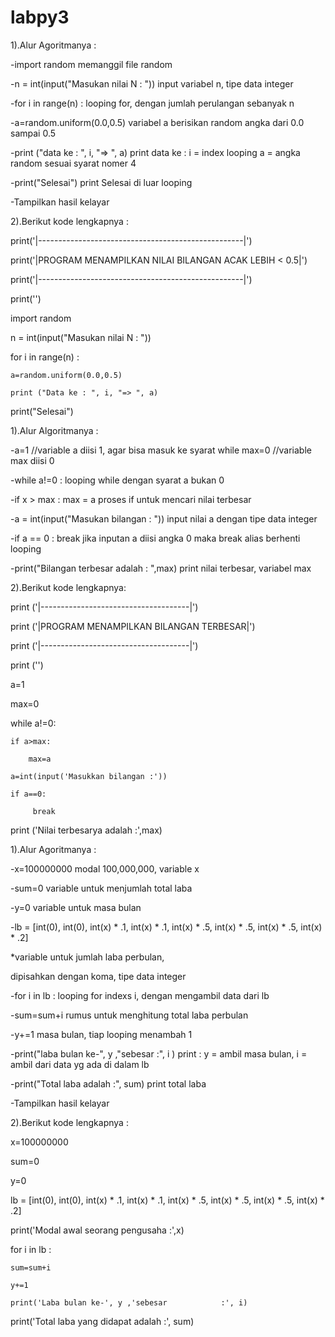 # labpy3
1).Alur Agoritmanya :

-import random memanggil file random

-n = int(input("Masukan nilai N : ")) input variabel n, tipe data integer

-for i in range(n) : looping for, dengan jumlah perulangan sebanyak n

-a=random.uniform(0.0,0.5) variabel a berisikan random angka dari 0.0 sampai 0.5

-print ("data ke : ", i, "=> ", a) print data ke : i = index looping a = angka random sesuai syarat nomer 4

-print("Selesai") print Selesai di luar looping

-Tampilkan hasil kelayar

2).Berikut kode lengkapnya :

print('|---------------------------------------------------|')

print('|PROGRAM MENAMPILKAN NILAI BILANGAN ACAK LEBIH < 0.5|')

print('|---------------------------------------------------|')

print('')

import random

n = int(input("Masukan nilai N : "))

for i in range(n) :

    a=random.uniform(0.0,0.5)
    
    print ("Data ke : ", i, "=> ", a)
    
print("Selesai")


1).Alur Algoritmanya :

-a=1 //variable a diisi 1, agar bisa masuk ke syarat while max=0 //variable max diisi 0
    
-while a!=0 : looping while dengan syarat a bukan 0

-if x > max : max = a proses if untuk mencari nilai terbesar

-a = int(input("Masukan bilangan : ")) input nilai a dengan tipe data integer

-if a == 0 : break jika inputan a diisi angka 0 maka break alias berhenti looping

-print("Bilangan terbesar adalah : ",max) print nilai terbesar, variabel max


2).Berikut kode lengkapnya:

print ('|-------------------------------------|')

print ('|PROGRAM MENAMPILKAN BILANGAN TERBESAR|')

print ('|-------------------------------------|')

print ('')

a=1

max=0

while a!=0:

    if a>max:
    
        max=a
        
    a=int(input('Masukkan bilangan :'))
    
    if a==0:
    
         break
        
print ('Nilai terbesarya adalah :',max)

1).Alur Agoritmanya :

-x=100000000 modal 100,000,000, variable x

-sum=0 variable untuk menjumlah total laba

-y=0 variable untuk masa bulan

-lb = [int(0), int(0), int(x) * .1, int(x) * .1, int(x) * .5, int(x) * .5, int(x) * .5, int(x) * .2] 

*variable untuk jumlah laba perbulan, 

 dipisahkan dengan koma, tipe data integer
 
-for i in lb : looping for indexs i, dengan mengambil data dari lb

-sum=sum+i rumus untuk menghitung total laba perbulan

-y+=1 masa bulan, tiap looping menambah 1

-print("laba bulan ke-", y ,"sebesar :", i ) print : y = ambil masa bulan, i = ambil dari data yg ada di dalam lb

-print("Total laba adalah :", sum) print total laba

-Tampilkan hasil kelayar 

2).Berikut kode lengkapnya :

x=100000000

sum=0

y=0

lb = [int(0), int(0), int(x) * .1, int(x) * .1, int(x) * .5, int(x) * .5, int(x) * .5, int(x) * .2]

print('Modal awal seorang pengusaha        :',x)

for i in lb :

    sum=sum+i
    
    y+=1
    
    print('Laba bulan ke-', y ,'sebesar            :', i)

print('Total laba yang didapat adalah      :', sum)
